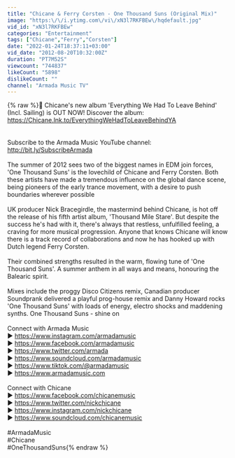 ```yaml
---
title: "Chicane & Ferry Corsten - One Thousand Suns (Original Mix)"
image: "https:\/\/i.ytimg.com\/vi\/xN3l7RKFBEw\/hqdefault.jpg"
vid_id: "xN3l7RKFBEw"
categories: "Entertainment"
tags: ["Chicane","Ferry","Corsten"]
date: "2022-01-24T18:37:11+03:00"
vid_date: "2012-08-20T10:32:00Z"
duration: "PT7M52S"
viewcount: "744837"
likeCount: "5898"
dislikeCount: ""
channel: "Armada Music TV"
---
```

{% raw %}🚨 Chicane's new album 'Everything We Had To Leave Behind' (Incl. Sailing) is OUT NOW! Discover the album: <a rel="nofollow" target="blank" href="https://Chicane.lnk.to/EverythingWeHadToLeaveBehindYA">https://Chicane.lnk.to/EverythingWeHadToLeaveBehindYA</a><br /><br /><br />Subscribe to the Armada Music YouTube channel: <a rel="nofollow" target="blank" href="http://bit.ly/SubscribeArmada">http://bit.ly/SubscribeArmada</a><br /><br />The summer of 2012 sees two of the biggest names in EDM join forces, 'One Thousand Suns' is the lovechild of Chicane and Ferry Corsten. Both these artists have made a tremendous influence on the global dance scene, being pioneers of the early trance movement, with a desire to push boundaries wherever possible<br /><br />UK producer Nick Bracegirdle, the mastermind behind Chicane, is hot off the release of his fifth artist album, 'Thousand Mile Stare'. But despite the success he's had with it, there's always that restless, unfulfilled feeling, a craving for more musical progression. Anyone that knows Chicane will know there is a track record of collaborations and now he has hooked up with Dutch legend Ferry Corsten.<br /><br />Their combined strengths resulted in the warm, flowing tune of 'One Thousand Suns'. A summer anthem in all ways and means, honouring the Balearic spirit.<br /><br />Mixes include the proggy Disco Citizens remix, Canadian producer Soundprank delivered a playful prog-house remix and Danny Howard rocks 'One Thousand Suns' with loads of energy, electro shocks and maddening synths. One Thousand Suns - shine on<br /><br />Connect with Armada Music<br />▶ <a rel="nofollow" target="blank" href="https://www.instagram.com/armadamusic">https://www.instagram.com/armadamusic</a><br />▶ <a rel="nofollow" target="blank" href="https://www.facebook.com/armadamusic">https://www.facebook.com/armadamusic</a><br />▶ <a rel="nofollow" target="blank" href="https://www.twitter.com/armada">https://www.twitter.com/armada</a><br />▶ <a rel="nofollow" target="blank" href="https://www.soundcloud.com/armadamusic">https://www.soundcloud.com/armadamusic</a><br />▶ <a rel="nofollow" target="blank" href="https://www.tiktok.com/@armadamusic">https://www.tiktok.com/@armadamusic</a><br />▶ <a rel="nofollow" target="blank" href="https://www.armadamusic.com">https://www.armadamusic.com</a><br /><br />Connect with Chicane<br />▶ <a rel="nofollow" target="blank" href="https://www.facebook.com/chicanemusic">https://www.facebook.com/chicanemusic</a><br />▶ <a rel="nofollow" target="blank" href="https://www.twitter.com/nickchicane">https://www.twitter.com/nickchicane</a><br />▶ <a rel="nofollow" target="blank" href="https://www.instagram.com/nickchicane">https://www.instagram.com/nickchicane</a><br />▶ <a rel="nofollow" target="blank" href="https://www.soundcloud.com/chicanemusic">https://www.soundcloud.com/chicanemusic</a> <br /><br />#ArmadaMusic<br />#Chicane<br />#OneThousandSuns{% endraw %}
